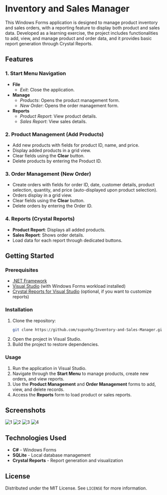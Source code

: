 # Inventory and Sales Manager

This Windows Forms application is designed to manage product inventory and sales orders, with a reporting feature to display both product and sales data. Developed as a learning exercise, the project includes functionalities to add, view, and manage product and order data, and it provides basic report generation through Crystal Reports.

## Features

### 1. Start Menu Navigation
- **File**
  - *Exit*: Close the application.
- **Manage**
  - *Products*: Opens the product management form.
  - *New Order*: Opens the order management form.
- **Reports**
  - *Product Report*: View product details.
  - *Sales Report*: View sales details.

### 2. Product Management (Add Products)
- Add new products with fields for product ID, name, and price.
- Display added products in a grid view.
- Clear fields using the **Clear** button.
- Delete products by entering the Product ID.

### 3. Order Management (New Order)
- Create orders with fields for order ID, date, customer details, product selection, quantity, and price (auto-displayed upon product selection).
- Orders display in a grid view.
- Clear fields using the **Clear** button.
- Delete orders by entering the Order ID.

### 4. Reports (Crystal Reports)
- **Product Report**: Displays all added products.
- **Sales Report**: Shows order details.
- Load data for each report through dedicated buttons.

## Getting Started

### Prerequisites
- [.NET Framework](https://dotnet.microsoft.com/download/dotnet-framework)
- [Visual Studio](https://visualstudio.microsoft.com/) (with Windows Forms workload installed)
- [Crystal Reports for Visual Studio](https://www.sap.com/community/topic/crystal-reports.html) (optional, if you want to customize reports)

### Installation
1. Clone the repository:
   ```bash
   git clone https://github.com/supunhg/Inventory-and-Sales-Manager.git
   ```
2. Open the project in Visual Studio.
3. Build the project to restore dependencies.

### Usage
1. Run the application in Visual Studio.
2. Navigate through the **Start Menu** to manage products, create new orders, and view reports.
3. Use the **Product Management** and **Order Management** forms to add, view, and delete records.
4. Access the **Reports** form to load product or sales reports.

## Screenshots
![1](https://github.com/user-attachments/assets/977fa456-b379-4eb0-991d-e831c97dc27e)
![2](https://github.com/user-attachments/assets/92ff2678-888b-41aa-91e7-119890f324dd)
![3](https://github.com/user-attachments/assets/8976ce15-9f5d-4031-a391-73a2ec8739e1)
![4](https://github.com/user-attachments/assets/e13a3e32-a9ad-494a-8115-23b173d9409e)


## Technologies Used
- **C#** - Windows Forms
- **SQLite** - Local database management
- **Crystal Reports** - Report generation and visualization

## License
Distributed under the MIT License. See `LICENSE` for more information.
